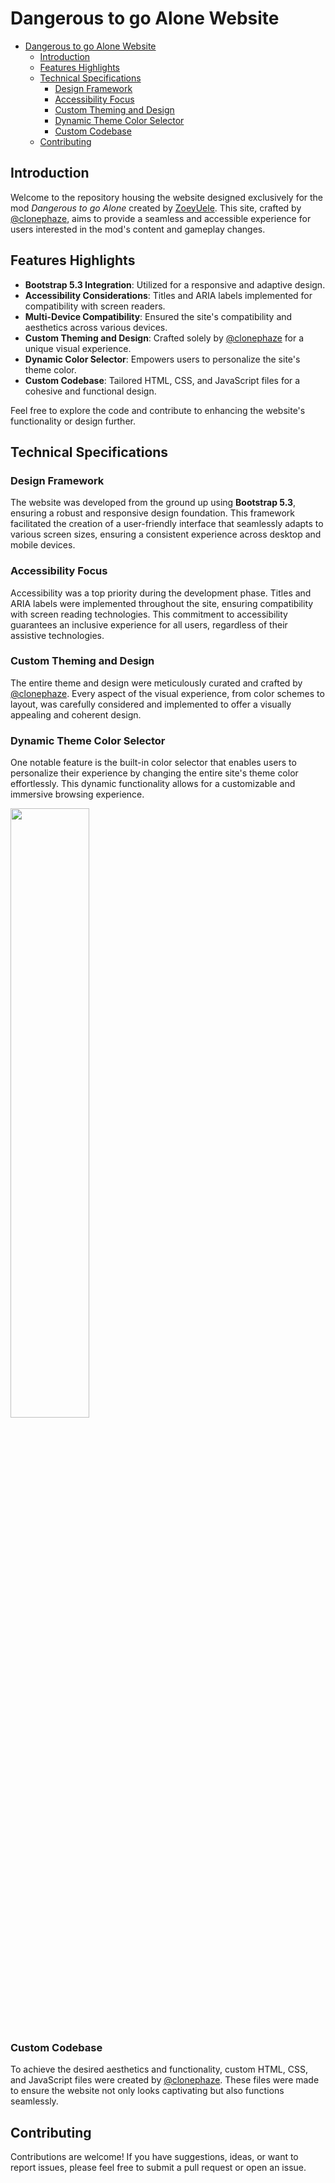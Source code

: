 # Dangerous to go Alone Website

- [Dangerous to go Alone Website](#dangerous-to-go-alone-website)
  - [Introduction](#introduction)
  - [Features Highlights](#features-highlights)
  - [Technical Specifications](#technical-specifications)
    - [Design Framework](#design-framework)
    - [Accessibility Focus](#accessibility-focus)
    - [Custom Theming and Design](#custom-theming-and-design)
    - [Dynamic Theme Color Selector](#dynamic-theme-color-selector)
    - [Custom Codebase](#custom-codebase)
  - [Contributing](#contributing)

## Introduction

Welcome to the repository housing the website designed exclusively for the mod *Dangerous to go Alone* created by [ZoeyUele](https://www.patreon.com/ZoeyEule/posts). This site, crafted by [@clonephaze](https://github.com/clonephaze), aims to provide a seamless and accessible experience for users interested in the mod's content and gameplay changes.

## Features Highlights

- **Bootstrap 5.3 Integration**: Utilized for a responsive and adaptive design.
- **Accessibility Considerations**: Titles and ARIA labels implemented for compatibility with screen readers.
- **Multi-Device Compatibility**: Ensured the site's compatibility and aesthetics across various devices.
- **Custom Theming and Design**: Crafted solely by [@clonephaze](https://github.com/clonephaze) for a unique visual experience.
- **Dynamic Color Selector**: Empowers users to personalize the site's theme color.
- **Custom Codebase**: Tailored HTML, CSS, and JavaScript files for a cohesive and functional design.

Feel free to explore the code and contribute to enhancing the website's functionality or design further.

## Technical Specifications

### Design Framework
The website was developed from the ground up using **Bootstrap 5.3**, ensuring a robust and responsive design foundation. This framework facilitated the creation of a user-friendly interface that seamlessly adapts to various screen sizes, ensuring a consistent experience across desktop and mobile devices.

### Accessibility Focus
Accessibility was a top priority during the development phase. Titles and ARIA labels were implemented throughout the site, ensuring compatibility with screen reading technologies. This commitment to accessibility guarantees an inclusive experience for all users, regardless of their assistive technologies.

### Custom Theming and Design
The entire theme and design were meticulously curated and crafted by [@clonephaze](https://github.com/clonephaze). Every aspect of the visual experience, from color schemes to layout, was carefully considered and implemented to offer a visually appealing and coherent design.

### Dynamic Theme Color Selector
One notable feature is the built-in color selector that enables users to personalize their experience by changing the entire site's theme color effortlessly. This dynamic functionality allows for a customizable and immersive browsing experience. 

<img src="ThemeExample.webp" style="width: 50%;">

### Custom Codebase
To achieve the desired aesthetics and functionality, custom HTML, CSS, and JavaScript files were created by [@clonephaze](https://github.com/clonephaze). These files were made to ensure the website not only looks captivating but also functions seamlessly.

## Contributing

Contributions are welcome! If you have suggestions, ideas, or want to report issues, please feel free to submit a pull request or open an issue.
